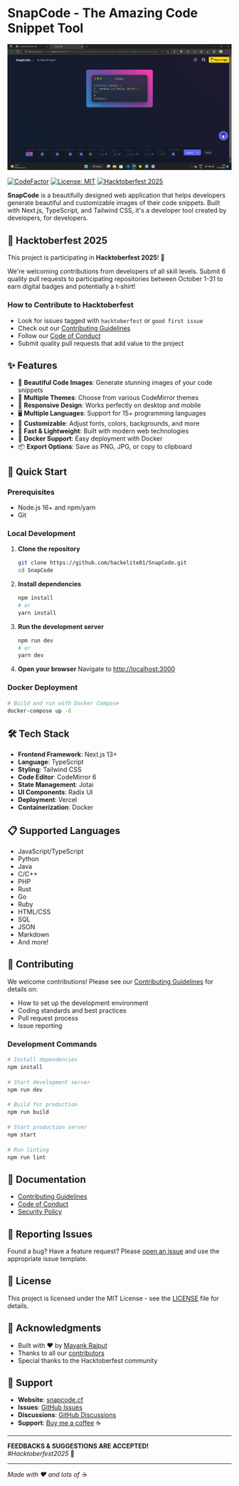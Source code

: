 # SnapCode - The Amazing Code Snippet Tool

![WebApp Screenshot](./screenshots/Screenshot.png)

[![CodeFactor](https://www.codefactor.io/repository/github/hackelite01/snapcode/badge/main)](https://www.codefactor.io/repository/github/hackelite01/snapcode/overview/main)
[![License: MIT](https://img.shields.io/badge/License-MIT-yellow.svg)](https://opensource.org/licenses/MIT)
[![Hacktoberfest 2025](https://img.shields.io/badge/Hacktoberfest-2025-orange.svg)](https://hacktoberfest.com/)

**SnapCode** is a beautifully designed web application that helps developers generate beautiful and customizable images of their code snippets. Built with Next.js, TypeScript, and Tailwind CSS, it's a developer tool created by developers, for developers.

## 🎃 Hacktoberfest 2025

This project is participating in **Hacktoberfest 2025**! 🎉

We're welcoming contributions from developers of all skill levels. Submit 6 quality pull requests to participating repositories between October 1-31 to earn digital badges and potentially a t-shirt!

### How to Contribute to Hacktoberfest
- Look for issues tagged with `hacktoberfest` or `good first issue`
- Check out our [Contributing Guidelines](CONTRIBUTING.md)
- Follow our [Code of Conduct](CODE_OF_CONDUCT.md)
- Submit quality pull requests that add value to the project

## ✨ Features

- 🎨 **Beautiful Code Images**: Generate stunning images of your code snippets
- 🌈 **Multiple Themes**: Choose from various CodeMirror themes
- 📱 **Responsive Design**: Works perfectly on desktop and mobile
- 🖥️ **Multiple Languages**: Support for 15+ programming languages
- 🎯 **Customizable**: Adjust fonts, colors, backgrounds, and more
- 🚀 **Fast & Lightweight**: Built with modern web technologies
- 🐳 **Docker Support**: Easy deployment with Docker
- 📦 **Export Options**: Save as PNG, JPG, or copy to clipboard

## 🚀 Quick Start

### Prerequisites
- Node.js 16+ and npm/yarn
- Git

### Local Development

1. **Clone the repository**
   ```bash
   git clone https://github.com/hackelite01/SnapCode.git
   cd SnapCode
   ```

2. **Install dependencies**
   ```bash
   npm install
   # or
   yarn install
   ```

3. **Run the development server**
   ```bash
   npm run dev
   # or
   yarn dev
   ```

4. **Open your browser**
   Navigate to [http://localhost:3000](http://localhost:3000)

### Docker Deployment

```bash
# Build and run with Docker Compose
docker-compose up -d
```

## 🛠️ Tech Stack

- **Frontend Framework**: Next.js 13+
- **Language**: TypeScript
- **Styling**: Tailwind CSS
- **Code Editor**: CodeMirror 6
- **State Management**: Jotai
- **UI Components**: Radix UI
- **Deployment**: Vercel
- **Containerization**: Docker

## 📋 Supported Languages

- JavaScript/TypeScript
- Python
- Java
- C/C++
- PHP
- Rust
- Go
- Ruby
- HTML/CSS
- SQL
- JSON
- Markdown
- And more!

## 🤝 Contributing

We welcome contributions! Please see our [Contributing Guidelines](CONTRIBUTING.md) for details on:

- How to set up the development environment
- Coding standards and best practices
- Pull request process
- Issue reporting

### Development Commands

```bash
# Install dependencies
npm install

# Start development server
npm run dev

# Build for production
npm run build

# Start production server
npm start

# Run linting
npm run lint
```

## 📖 Documentation

- [Contributing Guidelines](CONTRIBUTING.md)
- [Code of Conduct](CODE_OF_CONDUCT.md)
- [Security Policy](SECURITY.md)

## 🐛 Reporting Issues

Found a bug? Have a feature request? Please [open an issue](https://github.com/hackelite01/SnapCode/issues) and use the appropriate issue template.

## 📜 License

This project is licensed under the MIT License - see the [LICENSE](LICENSE) file for details.

## 🙏 Acknowledgments

- Built with ❤️ by [Mayank Rajput](https://github.com/hackelite01)
- Thanks to all our [contributors](https://github.com/hackelite01/SnapCode/graphs/contributors)
- Special thanks to the Hacktoberfest community

## 🌟 Support

- **Website**: [snapcode.cf](https://www.snapcode.cf)
- **Issues**: [GitHub Issues](https://github.com/hackelite01/SnapCode/issues)
- **Discussions**: [GitHub Discussions](https://github.com/hackelite01/SnapCode/discussions)
- **Support**: [Buy me a coffee](https://www.buymeacoffee.com/hackelite01) ☕

---

**FEEDBACKS & SUGGESTIONS ARE ACCEPTED!**  
*#Hacktoberfest2025* 🎃

---

*Made with ❤️ and lots of ☕*
